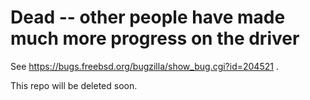 # Dead -- other people have made much more progress on the driver

See https://bugs.freebsd.org/bugzilla/show_bug.cgi?id=204521 .

This repo will be deleted soon.
